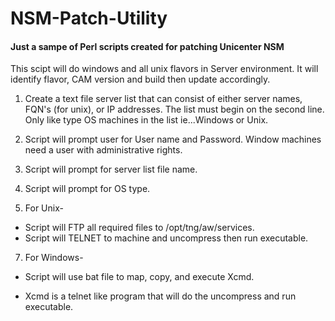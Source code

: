 # NSM-Patch-Utility
#### Just a sampe of Perl scripts created for patching Unicenter NSM

This scipt will do windows and all unix flavors in Server environment.  It will identify flavor, CAM version and build then update accordingly.


1. Create a text file server list that can consist of either server names, FQN's (for unix), or IP addresses.  The list must begin on the second line.  Only like type OS machines in the list ie...Windows or Unix.

2. Script will prompt user for User name and Password.  Window machines need a user with administrative rights.

3. Script will prompt for server list file name.

4. Script will prompt for OS type.

5. For Unix-

* Script will FTP all required files to /opt/tng/aw/services.
* Script will TELNET to machine and uncompress then run executable.

7. For Windows-

* Script will use bat file to map, copy, and execute Xcmd.

* Xcmd is a telnet like program that will do the uncompress and run executable.
